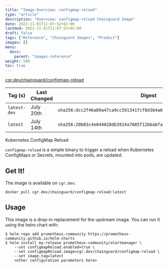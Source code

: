 ```yaml
---
title: "Image Overview: configmap-reload"
type: "article"
description: "Overview: configmap-reload Chainguard Image"
date: 2022-11-01T11:07:52+02:00
lastmod: 2022-11-01T11:07:52+02:00
draft: false
tags: ["Reference", "Chainguard Images", "Product"]
images: []
menu:
  docs:
    parent: "images-reference"
weight: 500
toc: true
---
```


[cgr.dev/chainguard/configmap-reload](https://github.com/chainguard-images/images/tree/main/images/configmap-reload)

| Tag (s)       | Last Changed | Digest                                                                    |
|---------------|--------------|---------------------------------------------------------------------------|
|  `latest-dev` | July 20th    | `sha256:dcc2f46a89a47ca9cc5913417cf8d3b4a6415bcaba231b50da629d7521eb878b` |
|  `latest`     | July 14th    | `sha256:20b03c4e844028db3914a7685f12bbabfa7f69142ef8fcdea3c8c52ee85773dc` |



Kubernetes ConfigMap Reload

`configmap-reload` is a simple binary to trigger a reload when Kubernetes ConfigMaps or Secrets, mounted into pods, are updated.

## Get It!

The image is available on `cgr.dev`:

```
docker pull cgr.dev/chainguard/configmap-reload:latest
```

## Usage

This image is a drop-in replacement for the upstream image.
You can run it using the helm chart with:

```shell
$ helm repo add prometheus-community https://prometheus-community.github.io/helm-charts
$ helm install my-release prometheus-community/alertmanager \
    --set configmapReload.enabled=true \
    --set configmapReload.image=cgr.dev/chainguard/configmap-reload \
    --set image.tag=latest
    <other configuration parameters here>
```

